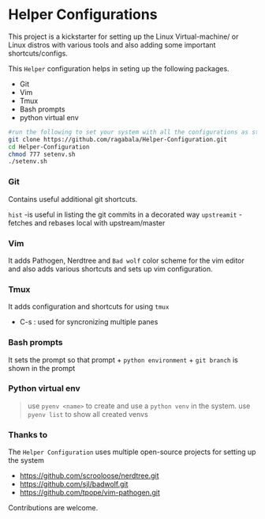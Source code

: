 #  Helper Configurations  

This project is a kickstarter for setting up the Linux Virtual-machine/ or
Linux distros with various tools and also adding some important shortcuts/configs.

This `Helper` configuration helps in seting up the following packages.
* Git
* Vim
* Tmux
* Bash prompts
* python virtual env

```bash
#run the following to set your system with all the configurations as stated 
git clone https://github.com/ragabala/Helper-Configuration.git
cd Helper-Configuration
chmod 777 setenv.sh
./setenv.sh
```

### Git
Contains useful additional git shortcuts.

`hist` -is useful in listing the git commits in a decorated way
`upstreamit` - fetches and rebases local with upstream/master

### Vim

It adds Pathogen, Nerdtree and `Bad wolf` color scheme for the vim editor and also adds various 
shortcuts and sets up vim configuration.

### Tmux

It adds configuration and shortcuts for using `tmux`
* C-s : used for syncronizing multiple panes

### Bash prompts

It sets the prompt so that prompt + `python environment` + `git branch` is shown in the prompt

### Python virtual env
> use `pyenv <name>` to create and use a `python venv` in the system. 
> use `pyenv list` to show all created venvs

### Thanks to

The `Helper Configuration` uses multiple open-source projects for setting up the system
* https://github.com/scrooloose/nerdtree.git
* https://github.com/sjl/badwolf.git
* https://github.com/tpope/vim-pathogen.git


Contributions are welcome.


